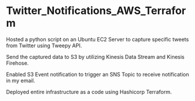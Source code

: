 # Twitter_Notifications_AWS_Terraform

Hosted a python script on an Ubuntu EC2 Server to capture specific tweets from Twitter using Tweepy API.

Send the captured data to S3 by utilizing Kinesis Data Stream and Kinesis Firehose.

Enabled S3 Event notification to trigger an SNS Topic to receive notification in my email.

Deployed entire infrastructure as a code using Hashicorp Terraform.
